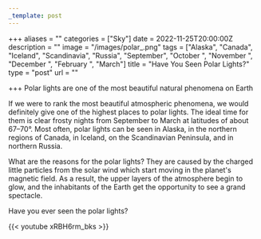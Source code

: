 ```yaml
---
_template: post
---
```




+++
aliases = ""
categories = ["Sky"]
date = 2022-11-25T20:00:00Z
description = ""
image = "/images/polar_.png"
tags = ["Alaska", "Canada", "Iceland", "Scandinavia", "Russia", "September", "October ", "November ", "December ", "February ", "March"]
title = "Have You Seen Polar Lights?"
type = "post"
url = ""

+++
Polar lights are one of the most beautiful natural phenomena on Earth

If we were to rank the most beautiful atmospheric phenomena, we would definitely give one of the highest places to polar lights. The ideal time for them is clear frosty nights from September to March at latitudes of about 67–70°. Most often, polar lights can be seen in Alaska, in the northern regions of Canada, in Iceland, on the Scandinavian Peninsula, and in northern Russia.

What are the reasons for the polar lights? They are caused by the charged little particles from the solar wind which start moving in the planet's magnetic field. As a result, the upper layers of the atmosphere begin to glow, and the inhabitants of the Earth get the opportunity to see a grand spectacle.

Have you ever seen the polar lights?

{{< youtube xRBH6rm_bks >}}
